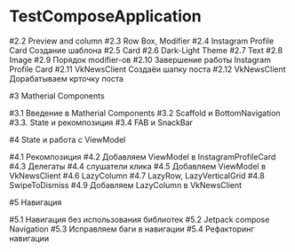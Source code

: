 # TestComposeApplication

#2.2 Preview and column
#2.3 Row Box, Modifier
#2.4 Instagram Profile Card Создание шаблона
#2.5 Card
#2.6 Dark-Light Theme
#2.7 Text
#2.8 Image
#2.9 Порядок modifier-ов
#2.10 Завершение работы Instagram Profile Card
#2.11 VkNewsClient   Создаёи шапку поста
#2.12 VkNewsClient  Дорабатываем крточку поста

#3 Matherial Components

#3.1 Введение в Matherial Components
#3.2 Scaffold и BottomNavigation
#3.3. State и рекомпозиция
#3.4 FAB и SnackBar

#4 State и работа с ViewModel

#4.1 Рекомпозиция
#4.2 Добавляем ViewModel в InstagramProfileCard
#4.3 Делегаты
#4.4 слушатели клика
#4.5 Добавляем ViewModel в VkNewsClient
#4.6 LazyColumn
#4.7 LazyRow, LazyVerticalGrid
#4.8 SwipeToDismiss
#4.9 Добавляем LazyColumn в VkNewsClient

#5 Навигация

#5.1 Навигация без использования библиотек
#5.2 Jetpack compose Navigation
#5.3 Исправляем баги в навигации
#5.4 Рефакторинг навигации

